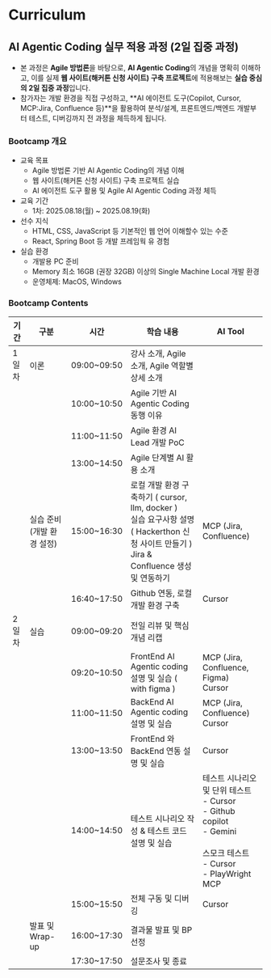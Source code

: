 # Curriculum

## **AI Agentic Coding 실무 적용 과정 (2일 집중 과정)**

- 본 과정은 **Agile 방법론**을 바탕으로, **AI Agentic Coding**의 개념을 명확히 이해하고, 이를 실제 **웹 사이트(해커톤 신청 사이트) 구축 프로젝트**에 적용해보는 **실습 중심의 2일 집중 과정**입니다.  
- 참가자는 개발 환경을 직접 구성하고, **AI 에이전트 도구(Copilot, Cursor, MCP:Jira, Confluence 등)**을 활용하여 분석/설계, 프론트엔드/백엔드 개발부터 테스트, 디버깅까지 전 과정을 체득하게 됩니다.

### Bootcamp 개요

- 교육 목표
    - Agile 방법론 기반 AI Agentic Coding의 개념 이해
    - 웹 사이트(해커톤 신청 사이트) 구축 프로젝트 실습
    - AI 에이전트 도구 활용 및 Agile AI Agentic Coding 과정 체득
- 교육 기간
	- 1차: 2025.08.18(월) ~ 2025.08.19(화)
- 선수 지식
	- HTML, CSS, JavaScript 등 기본적인 웹 언어 이해할수 있는 수준
	- React, Spring Boot 등 개발 프레임웍 유 경험
- 실습 환경
	- 개발용 PC 준비
	- Memory 최소 16GB (권장 32GB) 이상의 Single Machine Local 개발 환경
	- 운영체제: MacOS, Windows

### Bootcamp Contents

| **기간** | **구분**           | 시간          | 학습 내용                                                                                                           | AI Tool                                                                                                            |
| ------ | ---------------- | ----------- | --------------------------------------------------------------------------------------------------------------- | ------------------------------------------------------------------------------------------------------------------ |
| 1일차    | 이론               | 09:00~09:50 | 강사 소개, Agile 소개, Agile 역할별 상세 소개                                                                                |                                                                                                                    |
|        |                  | 10:00~10:50 | Agile 기반 AI Agentic Coding 동행 이유                                                                                |                                                                                                                    |
|        |                  | 11:00~11:50 | Agile 환경 AI Lead 개발 PoC                                                                                         |                                                                                                                    |
|        |                  | 13:00~14:50 | Agile 단계별 AI 활용 소개                                                                                              |                                                                                                                    |
|        | 실습 준비 (개발 환경 설정) | 15:00~16:30 | 로컬 개발 환경 구축하기 ( cursor, llm, docker )  <br>실습 요구사항 설명( Hackerthon 신청 사이트 만들기 )  <br>Jira & Confluence 생성 및 연동하기 | MCP (Jira, Confluence)                                                                                             |
|        |                  | 16:40~17:50 | Github 연동, 로컬 개발 환경 구축                                                                                          | Cursor                                                                                                             |
| 2일차    | 실습               | 09:00~09:20 | 전일 리뷰 및 핵심 개념 리캡                                                                                                |                                                                                                                    |
|        |                  | 09:20~10:50 | FrontEnd AI Agentic coding 설명 및 실습 ( with figma )                                                               | MCP (Jira, Confluence, Figma)<br>Cursor                                                                            |
|        |                  | 11:00~11:50 | BackEnd AI Agentic coding 설명 및 실습                                                                               | MCP (Jira, Confluence)<br>Cursor                                                                                   |
|        |                  | 13:00~13:50 | FrontEnd 와 BackEnd 연동 설명 및 실습                                                                                   | Cursor                                                                                                             |
|        |                  | 14:00~14:50 | 테스트 시나리오 작성 & 테스트 코드 설명 및 실습                                                                                    | 테스트 시나리오 및 단위 테스트  <br>- Cursor<br>- Github copilot<br>- Gemini<br><br>스모크 테스트  <br>- Cursor  <br>- PlayWright MCP |
|        |                  | 15:00~15:50 | 전체 구동 및 디버깅                                                                                                     | Cursor                                                                                                             |
|        | 발표 및 Wrap-up     | 16:00~17:30 | 결과물 발표 및 BP 선정                                                                                                  |                                                                                                                    |
|        |                  | 17:30~17:50 | 설문조사 및 종료                                                                                                       |                                                                                                                    |
